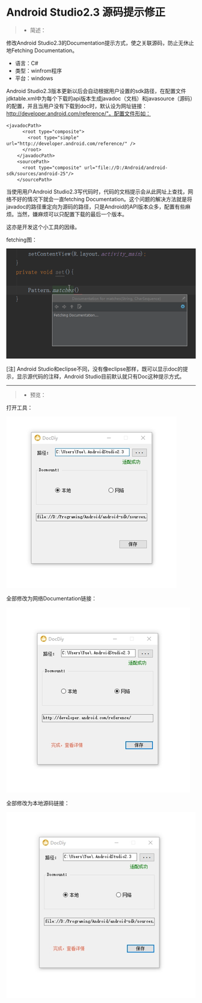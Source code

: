 # Android Studio2.3 源码提示修正


> * 简述：

修改Android Studio2.3的Documentation提示方式，使之关联源码，防止无休止地Fetching Documentation。

 - 语言：C#
 - 类型：winfrom程序
 - 平台：windows


Android Studio2.3版本更新以后会自动根据用户设置的sdk路径，在配置文件jdktable.xml中为每个下载的api版本生成javadoc（文档）和javasource（源码）的配置，并且当用户没有下载到doc时，默认设为网址链接：http://developer.android.com/reference/"。配置文件形如：


    <javadocPath>
          <root type="composite">
            <root type="simple" url="http://developer.android.com/reference/" />
          </root>
        </javadocPath>
        <sourcePath>
          <root type="composite" url="file://D:/Android/android-sdk/sources/android-25"/>
        </sourcePath>

当使用用户Android Studio2.3写代码时，代码的文档提示会从此网址上查找，网络不好的情况下就会一直fetching Documentation。这个问题的解决方法就是将javadoc的路径重定向为源码的路径，只是Android的API版本众多，配置有些麻烦。当然，嫌麻烦可以只配置下载的最后一个版本。

这亦是开发这个小工具的因缘。


fetching图：

![0](https://raw.githubusercontent.com/Mingyueyixi/DocDiy/master/preview/AndroidStudioFetching%20.png)

[注] Android Studio和eclipse不同，没有像eclipse那样，既可以显示doc的提示，显示源代码的注释，Android Studio目前默认就只有Doc这种提示方式。

------

> * 预览：



打开工具：

![1](https://github.com/Mingyueyixi/DocDiy/blob/master/preview/0.jpg)

全部修改为网络Documentation链接：

![2](https://github.com/Mingyueyixi/DocDiy/blob/master/preview/1.jpg)

全部修改为本地源码链接：

![3](https://github.com/Mingyueyixi/DocDiy/blob/master/preview/2.jpg)


